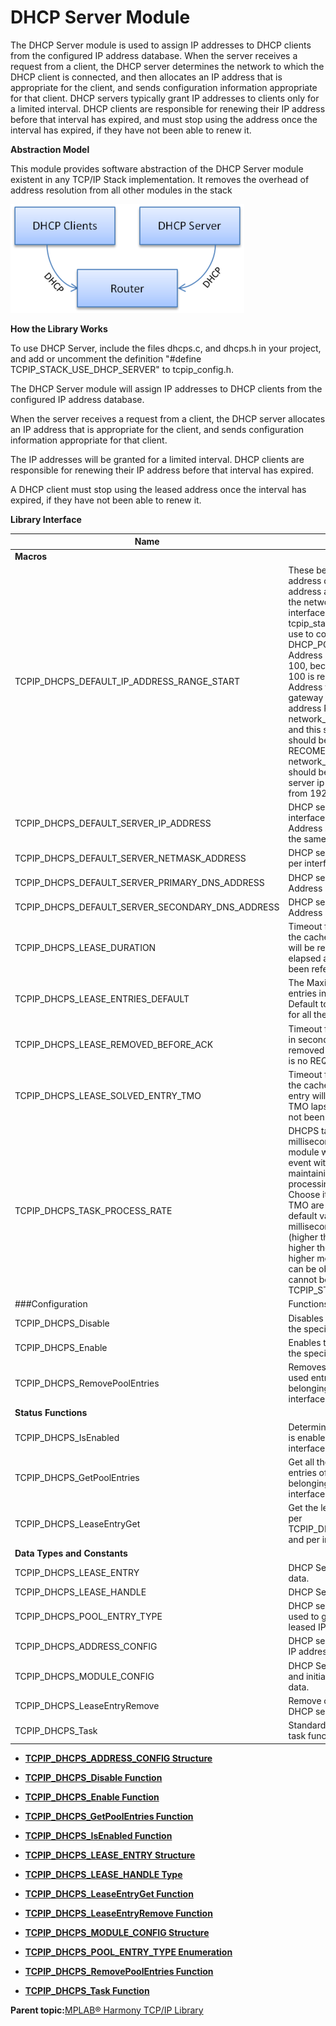 # DHCP Server Module

The DHCP Server module is used to assign IP addresses to DHCP clients from the configured IP address database. When the server receives a request from a client, the DHCP server determines the network to which the DHCP client is connected, and then allocates an IP address that is appropriate for the client, and sends configuration information appropriate for that client. DHCP servers typically grant IP addresses to clients only for a limited interval. DHCP clients are responsible for renewing their IP address before that interval has expired, and must stop using the address once the interval has expired, if they have not been able to renew it.

**Abstraction Model**

This module provides software abstraction of the DHCP Server module existent in any TCP/IP Stack implementation. It removes the overhead of address resolution from all other modules in the stack

![dhcp_diagram1](GUID-90A7B2F8-7623-4629-99D5-AC3CF1A5C39D-low.png)

**How the Library Works**

To use DHCP Server, include the files dhcps.c, and dhcps.h in your project, and add or uncomment the definition "\#define TCPIP\_STACK\_USE\_DHCP\_SERVER" to tcpip\_config.h.

The DHCP Server module will assign IP addresses to DHCP clients from the configured IP address database.

When the server receives a request from a client, the DHCP server allocates an IP address that is appropriate for the client, and sends configuration information appropriate for that client.

The IP addresses will be granted for a limited interval. DHCP clients are responsible for renewing their IP address before that interval has expired.

A DHCP client must stop using the leased address once the interval has expired, if they have not been able to renew it.

**Library Interface**

|Name|Description|
|----|-----------|
|**Macros**||
|TCPIP\_DHCPS\_DEFAULT\_IP\_ADDRESS\_RANGE\_START|These below IPv4 DHCP server address details are default address and it is assigned to the network default network interface. for Other interfaces , tcpip\_stack\_init.c file should be use to configure DHCP\_POOL\_CONFIG. IPv4 Address range is starting from 100, because the from 1 to 100 is reserved. Reserved Address will be used for the gateway address. Start of IP address Range , network\_config.h ipaddress and this start of IP address should be in same SUBNET RECOMENDED - network\_config.h ipaddress should be 192.168.1.1 if DHCP server ip address range starts from 192.168.1.100.|
|TCPIP\_DHCPS\_DEFAULT\_SERVER\_IP\_ADDRESS|DHCP server Address per interface. DHCP server Address selection should be in the same subnet.|
|TCPIP\_DHCPS\_DEFAULT\_SERVER\_NETMASK\_ADDRESS|DHCP server subnet Address per interface.|
|TCPIP\_DHCPS\_DEFAULT\_SERVER\_PRIMARY\_DNS\_ADDRESS|DHCP server DNS primary Address|
|TCPIP\_DHCPS\_DEFAULT\_SERVER\_SECONDARY\_DNS\_ADDRESS|DHCP server DNS Secondary Address|
|TCPIP\_DHCPS\_LEASE\_DURATION|Timeout for a solved entry in the cache, in seconds the entry will be removed if the TMO elapsed and the entry has not been referenced again|
|TCPIP\_DHCPS\_LEASE\_ENTRIES\_DEFAULT|The Maximum Number of entries in the lease table Default total number of entries for all the the interface|
|TCPIP\_DHCPS\_LEASE\_REMOVED\_BEFORE\_ACK|Timeout for a unsolved entry , in seconds and should be removed from the entry if there is no REQUEST after OFFER|
|TCPIP\_DHCPS\_LEASE\_SOLVED\_ENTRY\_TMO|Timeout for a solved entry in the cache, in seconds. The entry will be removed if the TMO lapsed and the entry has not been referenced again|
|TCPIP\_DHCPS\_TASK\_PROCESS\_RATE|DHCPS task processing rate, in milliseconds. The DHCPS module will process a timer event with this rate for maintaining its own queues, processing timeouts, etc. Choose it so that the other TMO are multiple of this The default value is 200 milliseconds. The lower the rate \(higher the frequency\) the higher the module priority and higher module performance can be obtained The value cannot be lower than the TCPIP\_STACK\_TICK\_RATE.|
|\#\#\#Configuration|Functions|
|TCPIP\_DHCPS\_Disable|Disables the DHCP Server for the specified interface.|
|TCPIP\_DHCPS\_Enable|Enables the DHCP Server for the specified interface.|
|TCPIP\_DHCPS\_RemovePoolEntries|Removes all the entries or only used entries of a certain type belonging to a network interface.|
|**Status Functions**||
|TCPIP\_DHCPS\_IsEnabled|Determines if the DHCP Server is enabled on the specified interface.|
|TCPIP\_DHCPS\_GetPoolEntries|Get all the entries or only used entries of a certain type belonging to a network interface.|
|TCPIP\_DHCPS\_LeaseEntryGet|Get the lease entry details as per TCPIP\_DHCPS\_LEASE\_HANDLE and per interface.|
|**Data Types and Constants**||
|TCPIP\_DHCPS\_LEASE\_ENTRY|DHCP Server module lease data.|
|TCPIP\_DHCPS\_LEASE\_HANDLE|DHCP Server Lease Handle|
|TCPIP\_DHCPS\_POOL\_ENTRY\_TYPE|DHCP server pool types are used to get and remove the leased IP address details.|
|TCPIP\_DHCPS\_ADDRESS\_CONFIG|DHCP server configuration and IP address range.|
|TCPIP\_DHCPS\_MODULE\_CONFIG|DHCP Server module runtime and initialization configuration data.|
|TCPIP\_DHCPS\_LeaseEntryRemove|Remove one entry from the DHCP server leased entry.|
|TCPIP\_DHCPS\_Task|Standard TCP/IP stack module task function.|

-   **[TCPIP\_DHCPS\_ADDRESS\_CONFIG Structure](GUID-088770E9-EA3A-4AEA-A328-D70523609360.md)**  

-   **[TCPIP\_DHCPS\_Disable Function](GUID-CC0DE8A5-7934-4838-97B7-59137819501A.md)**  

-   **[TCPIP\_DHCPS\_Enable Function](GUID-C4CD3F53-E57A-4E19-A8BA-ED96180C8ED1.md)**  

-   **[TCPIP\_DHCPS\_GetPoolEntries Function](GUID-57290915-F64F-4FA3-80F5-3F61074D86BA.md)**  

-   **[TCPIP\_DHCPS\_IsEnabled Function](GUID-21001124-9CE0-4D32-B195-ED3B69AEF28A.md)**  

-   **[TCPIP\_DHCPS\_LEASE\_ENTRY Structure](GUID-AB42E2A0-98A7-4AC7-BCD8-4FEBAD6FD2FD.md)**  

-   **[TCPIP\_DHCPS\_LEASE\_HANDLE Type](GUID-1E64BC34-AD66-494E-B1DD-CB0B4715145A.md)**  

-   **[TCPIP\_DHCPS\_LeaseEntryGet Function](GUID-14BB0D8F-F47E-45B7-B70B-DA689313D9D7.md)**  

-   **[TCPIP\_DHCPS\_LeaseEntryRemove Function](GUID-4D83D14D-F726-4FE8-B61E-17E9CB9C92AC.md)**  

-   **[TCPIP\_DHCPS\_MODULE\_CONFIG Structure](GUID-7331FDCC-3800-490B-9496-10202260E785.md)**  

-   **[TCPIP\_DHCPS\_POOL\_ENTRY\_TYPE Enumeration](GUID-6AB7C2A7-4C32-4E18-9204-F39B1365EF4C.md)**  

-   **[TCPIP\_DHCPS\_RemovePoolEntries Function](GUID-49B5D6B0-6CA1-4B6B-894B-88324C6E48CF.md)**  

-   **[TCPIP\_DHCPS\_Task Function](GUID-6BA9DFB7-8062-4262-8751-6D45D3CF21E4.md)**  


**Parent topic:**[MPLAB® Harmony TCP/IP Library](GUID-01A0A1D8-EC9B-4EFF-B8E4-D154B555FEF2.md)

